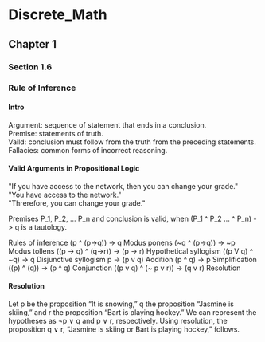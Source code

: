 # Discrete_Math

## Chapter 1

### Section 1.6  
### Rule of Inference

#### Intro
Argument: sequence of statement that ends in a conclusion.  
Premise: statements of truth.  
Vaild: conclusion must follow from the truth from the preceding statements.  
Fallacies: common forms of incorrect reasoning.  

#### Valid Arguments in Propositional Logic

"If you have access to the network, then you can change your grade."  
"You have access to the network."  
"Threrefore, you can change your grade."  
  
Premises P_1, P_2, ... P_n and conclusion is valid, when (P_1 ^ P_2 ... ^ P_n) -> q is a tautology.  

Rules of inference
(p ^ (p->q)) -> q   Modus ponens
(~q ^ (p->q)) -> ~p  Modus tollens
((p -> q) ^ (q->r)) -> (p -> r)  Hypothetical syllogism
((p V q) ^ ~q) -> q  Disjunctive syllogism 
p -> (p v q)  Addition
(p ^ q) -> p  Simplification
((p) ^ (q)) -> (p ^ q)  Conjunction
((p v q) ^ (~ p v r)) -> (q v r)  Resolution

#### Resolution 

Let p be the proposition “It is snowing,” q the proposition “Jasmine is skiing,” and r
the proposition “Bart is playing hockey.” We can represent the hypotheses as ¬p ∨ q and p ∨ r,
respectively. Using resolution, the proposition q ∨ r, “Jasmine is skiing or Bart is playing
hockey,” follows.
